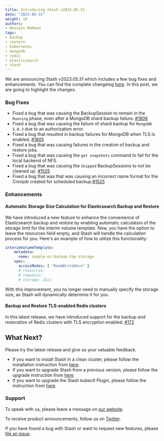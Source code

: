 ```yaml
---
title: Introducing Stash v2023.05.31
date: "2023-05-31"
weight: 10
authors:
- Hossain Mahmud
tags:
- backup
- restore
- kubernetes
- mongodb
- redis
- elasticsearch
- stash
---
```


We are announcing Stash v2023.05.31 which includes a few bug fixes and enhancements. You can find the complete changelog [here](https://github.com/stashed/CHANGELOG/blob/master/releases/v2023.05.31/README.md). In this post, we are going to highlight the changes.

### Bug Fixes

- Fixed a bug that was causing the BackupSession to remain in the `Running` phase, even after a MongoDB shard backup failure. [#1806](https://github.com/stashed/mongodb/pull/1806)
- Fixed a bug that was causing the failure of shard backup for `MongoDB 5.0.3`  due to an authorization error.
- Fixed a bug that resulted in backup failures for MongoDB when TLS is enabled. [#1805](https://github.com/stashed/mongodb/pull/1805)
- Fixed a bug that was causing failures in the creation of backup and restore jobs.
- Fixed a bug that was causing the `get snapshots` command to fail for the local backend of NFS.
- Fixed a bug that was causing the `Skipped` BackupSessions to not be cleaned up. [#1525](https://github.com/stashed/stash/pull/1525)
- Fixed a bug that was that was causing an incorrect name format for the Cronjob created for scheduled backup.[#1525](https://github.com/stashed/stash/pull/1525)

### Enhancements

#### Automatic Storage Size Calculation for Elasticsearch Backup and Restore
We have introduced a new feature to enhance the convenience of Elasticsearch backup and restore by enabling automatic calculation of the storage limit for the interim volume template. Now, you have the option to leave the resources field empty, and Stash will handle the calculation process for you. Here's an example of how to utilize this functionality:

```yaml
interimVolumeTemplate:
    metadata:
      name: sample-es-backup-tmp-storage
    spec:
      accessModes: [ "ReadWriteOnce" ]
      # resources:
      # requests:
      # storage: 1Gii
```
With this improvement, you no longer need to manually specify the storage size, as Stash will dynamically determine it for you.

#### Backup and Restore TLS-enabled Redis clusters
In this latest release, we have introduced support for the backup and restoration of Redis clusters with TLS encryption enabled. [#172](https://github.com/stashed/redis/pull/172)

## What Next?

Please try the latest release and give us your valuable feedback.

- If you want to install Stash in a clean cluster, please follow the installation instruction from [here](https://stash.run/docs/v2023.03.20/setup/).
- If you want to upgrade Stash from a previous version, please follow the upgrade instruction from [here](https://stash.run/docs/v2023.03.20/setup/upgrade/).
- If you want to upgrade the Stash kubectl Plugin, please follow the instruction from [here](https://stash.run/docs/v2023.03.20/setup/install/kubectl-plugin/).

### Support

To speak with us, please leave a message on [our website](https://appscode.com/contact/).

To receive product announcements, follow us on [Twitter](https://twitter.com/KubeStash).

If you have found a bug with Stash or want to request new features, please [file an issue](https://github.com/stashed/project/issues/new).
